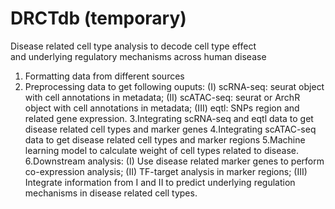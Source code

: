 # DRCTdb (temporary)
Disease related cell type analysis to decode cell type effect and underlying regulatory mechanisms across human disease

1. Formatting data from different sources
2. Preprocessing data to get following ouputs: (I) scRNA-seq: seurat object with cell annotations in metadata; (II) scATAC-seq: seurat or ArchR object with cell annotations in metadata; (III) eqtl: SNPs region and related gene expression.
3.Integrating scRNA-seq and eqtl data to get disease related cell types and marker genes
4.Integrating scATAC-seq data to get disease related cell types and marker regions
5.Machine learning model to calculate weight of cell types related to disease.
6.Downstream analysis: (I) Use disease related marker genes to perform co-expression analysis; (II) TF-target analysis in marker regions; (III) Integrate information from I and II to predict underlying regulation mechanisms in disease related cell types.
